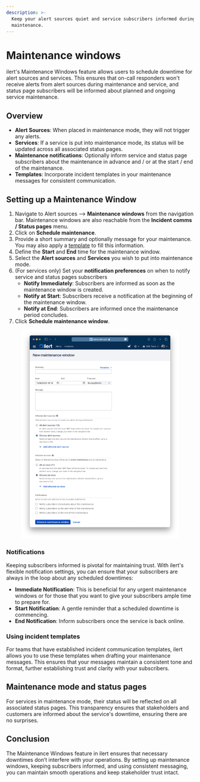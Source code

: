 ```yaml
---
description: >-
  Keep your alert sources quiet and service subscribers informed during
  maintenance.
---
```


# Maintenance windows

ilert's Maintenance Windows feature allows users to schedule downtime for alert sources and services. This ensures that on-call responders won't receive alerts from alert sources during maintenance and service, and status page subscribers will be informed about planned and ongoing service maintenance.

## Overview

* **Alert Sources**: When placed in maintenance mode, they will not trigger any alerts.
* **Services**: If a service is put into maintenance mode, its status will be updated across all associated status pages.
* **Maintenance notifications**: Optionally inform service and status page subscribers about the maintenance in advance and / or at the start / end of the maintenance.
* **Templates**: Incorporate incident templates in your maintenance messages for consistent communication.

## Setting up a Maintenance Window

1. Navigate to Alert sources --> **Maintenance windows** from the navigation bar. Maintenance windows are also reachable from the **Incident comms / Status pages** menu.
2. Click on **Schedule maintenance**.
3. Provide a short summary and optionally message for your maintenance. You may also apply a [template](maintenance-windows.md#using-incident-templates) to fill this information.
4. Define the **Start** and **End** time for the maintenance window.
5. Select the **Alert sources** and **Services** you wish to put into maintenance mode.
6. (For services only) Set your **notification preferences** on when to notify service and status pages subscribers
   * **Notify Immediately**: Subscribers are informed as soon as the maintenance window is created.
   * **Notify at Start**: Subscribers receive a notification at the beginning of the maintenance window.
   * **Notify at End**: Subscribers are informed once the maintenance period concludes.
7. Click **Schedule maintenance window**.

<figure><img src="../.gitbook/assets/image (1) (1) (1) (1) (1) (1).png" alt="" width="563"><figcaption></figcaption></figure>



### Notifications

Keeping subscribers informed is pivotal for maintaining trust. With ilert's flexible notification settings, you can ensure that your subscribers are always in the loop about any scheduled downtimes:

* **Immediate Notification**: This is beneficial for any urgent maintenance windows or for those that you want to give your subscribers ample time to prepare for.
* **Start Notification**: A gentle reminder that a scheduled downtime is commencing.
* **End Notification**: Inform subscribers once the service is back online.

### Using incident templates

For teams that have established incident communication templates, ilert allows you to use these templates when drafting your maintenance messages. This ensures that your messages maintain a consistent tone and format, further establishing trust and clarity with your subscribers.

## Maintenance mode and status pages

For services in maintenance mode, their status will be reflected on all associated status pages. This transparency ensures that stakeholders and customers are informed about the service's downtime, ensuring there are no surprises.

## Conclusion

The Maintenance Windows feature in ilert ensures that necessary downtimes don’t interfere with your operations. By setting up maintenance windows, keeping subscribers informed, and using consistent messaging, you can maintain smooth operations and keep stakeholder trust intact.
